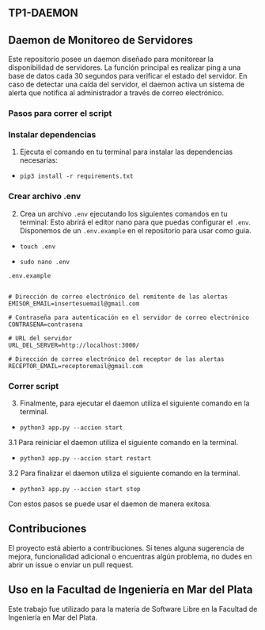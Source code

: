 ## TP1-DAEMON

##  Daemon de Monitoreo de Servidores

Este repositorio posee un daemon diseñado para monitorear la disponibilidad de servidores. La función principal es realizar ping a una base de datos cada 30 segundos para verificar el estado del servidor. En caso de detectar una caída del servidor, el daemon activa un sistema de alerta que notifica al administrador a través de correo electrónico.

### Pasos para correr el script 

### Instalar dependencias

1. Ejecuta el comando en tu terminal para instalar las dependencias necesarias:
-     pip3 install -r requirements.txt
  
### Crear archivo .env

2. Crea un archivo `.env` ejecutando los siguientes comandos en tu terminal:
Esto abrirá el editor nano para que  puedas configurar el `.env`. Disponemos de un `.env.example` en el repositorio para usar como guia.

-     touch .env
-     sudo nano .env

`.env.example`

```dotenv

# Dirección de correo electrónico del remitente de las alertas
EMISOR_EMAIL=insertesuemail@gmail.com

# Contraseña para autenticación en el servidor de correo electrónico
CONTRASENA=contrasena

# URL del servidor
URL_DEL_SERVER=http://localhost:3000/

# Dirección de correo electrónico del receptor de las alertas
RECEPTOR_EMAIL=receptoremail@gmail.com
```

### Correr script

3.  Finalmente, para ejecutar el daemon utiliza el siguiente comando en la terminal.
-     python3 app.py --accion start
3.1 Para reiniciar el daemon utiliza el siguiente comando en la terminal.
-     python3 app.py --accion start restart 
3.2 Para finalizar el daemon utiliza el siguiente comando en la terminal.
-     python3 app.py --accion start stop

Con estos pasos se puede usar el daemon de manera exitosa.

## Contribuciones
El proyecto está abierto a contribuciones. Si tenes alguna sugerencia de mejora, funcionalidad adicional o encuentras algún problema, no dudes en abrir un issue o enviar un pull request.

## Uso en la Facultad de Ingeniería en Mar del Plata
Este trabajo fue utilizado para la materia de Software Libre en la Facultad de Ingeniería en Mar del Plata.
